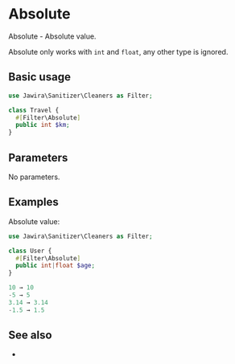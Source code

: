 # Absolute

Absolute - Absolute value.

Absolute only works with `int` and `float`, any other type is ignored.

## Basic usage

```php
use Jawira\Sanitizer\Cleaners as Filter;

class Travel {
  #[Filter\Absolute]
  public int $km;
}
```

## Parameters

No parameters.

## Examples

Absolute value:

```php
use Jawira\Sanitizer\Cleaners as Filter;

class User {
  #[Filter\Absolute]
  public int|float $age;
}
```

```php
10 → 10
-5 → 5
3.14 → 3.14
-1.5 → 1.5
```

## See also

-
